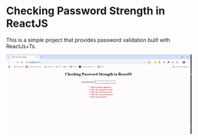 # Checking Password Strength in ReactJS

This is a simple project that provides password validation built with ReactJs+Ts.

<img src="public/assets/passwordValidationGif.gif" alt="Demonstração da aplicação" width="500"/>
